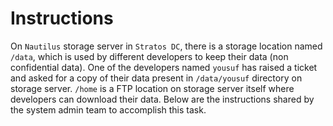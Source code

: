 # Instructions

On `Nautilus` storage server in `Stratos DC`, there is a storage location named `/data`, which is used by different developers to keep their data (non confidential data). One of the developers named `yousuf` has raised a ticket and asked for a copy of their data present in `/data/yousuf` directory on storage server. `/home` is a FTP location on storage server itself where developers can download their data. Below are the instructions shared by the system admin team to accomplish this task.
